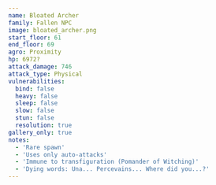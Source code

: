 ```yaml
---
name: Bloated Archer
family: Fallen NPC
image: bloated_archer.png
start_floor: 61
end_floor: 69
agro: Proximity
hp: 6972?
attack_damage: 746
attack_type: Physical
vulnerabilities:
  bind: false
  heavy: false
  sleep: false
  slow: false
  stun: false
  resolution: true
gallery_only: true
notes:
  - 'Rare spawn'
  - 'Uses only auto-attacks'
  - 'Immune to transfiguration (Pomander of Witching)'
  - 'Dying words: Una... Percevains... Where did you...?'
---
```

